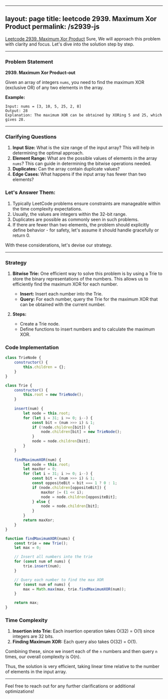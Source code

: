 
---
layout: page
title: leetcode 2939. Maximum Xor Product
permalink: /s2939-js
---
[Leetcode 2939. Maximum Xor Product](https://algoadvance.github.io/algoadvance/l2939)
Sure, We will approach this problem with clarity and focus. Let's dive into the solution step by step.

---

### Problem Statement

**2939. Maximum Xor Product-out**

Given an array of integers `nums`, you need to find the maximum XOR (exclusive OR) of any two elements in the array.

**Example:**

```plaintext
Input: nums = [3, 10, 5, 25, 2, 8]
Output: 28
Explanation: The maximum XOR can be obtained by XORing 5 and 25, which gives 28.
```

---

### Clarifying Questions

1. **Input Size:** What is the size range of the input array? This will help in determining the optimal approach.
2. **Element Range:** What are the possible values of elements in the array `nums`? This can guide in determining the bitwise operations needed.
3. **Duplicates:** Can the array contain duplicate values?
4. **Edge Cases:** What happens if the input array has fewer than two elements?

### Let's Answer Them:
1. Typically LeetCode problems ensure constraints are manageable within the time complexity expectations.
2. Usually, the values are integers within the 32-bit range.
3. Duplicates are possible as commonly seen in such problems.
4. If there are fewer than two elements, the problem should explicitly define behavior - for safety, let's assume it should handle gracefully or return 0.

With these considerations, let's devise our strategy.

---

### Strategy

1. **Bitwise Trie:** One efficient way to solve this problem is by using a Trie to store the binary representations of the numbers. This allows us to efficiently find the maximum XOR for each number.
   
   - **Insert:** Insert each number into the Trie.
   - **Query:** For each number, query the Trie for the maximum XOR that can be obtained with the current number.

2. **Steps:**
   - Create a Trie node.
   - Define functions to insert numbers and to calculate the maximum XOR.

### Code Implementation

```javascript
class TrieNode {
    constructor() {
        this.children = {};
    }
}

class Trie {
    constructor() {
        this.root = new TrieNode();
    }
    
    insert(num) {
        let node = this.root;
        for (let i = 31; i >= 0; i--) {
            const bit = (num >>> i) & 1;
            if (!node.children[bit]) {
                node.children[bit] = new TrieNode();
            }
            node = node.children[bit];
        }
    }
    
    findMaximumXOR(num) {
        let node = this.root;
        let maxXor = 0;
        for (let i = 31; i >= 0; i--) {
            const bit = (num >>> i) & 1;
            const oppositeBit = bit === 1 ? 0 : 1;
            if (node.children[oppositeBit]) {
                maxXor |= (1 << i);
                node = node.children[oppositeBit];
            } else {
                node = node.children[bit];
            }
        }
        return maxXor;
    }
}

function findMaximumXOR(nums) {
    const trie = new Trie();
    let max = 0;

    // Insert all numbers into the trie
    for (const num of nums) {
        trie.insert(num);
    }

    // Query each number to find the max XOR
    for (const num of nums) {
        max = Math.max(max, trie.findMaximumXOR(num));
    }

    return max;
}
```

### Time Complexity

1. **Insertion into Trie:** Each insertion operation takes O(32) = O(1) since integers are 32 bits.
2. **Finding Maximum XOR:** Each query also takes O(32) = O(1).

Combining these, since we insert each of the `n` numbers and then query `n` times, our overall complexity is O(n).

Thus, the solution is very efficient, taking linear time relative to the number of elements in the input array.

---

Feel free to reach out for any further clarifications or additional optimizations!